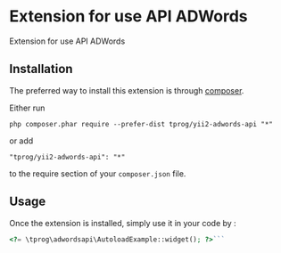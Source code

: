 Extension for use API ADWords
=============================
Extension for use API ADWords

Installation
------------

The preferred way to install this extension is through [composer](http://getcomposer.org/download/).

Either run

```
php composer.phar require --prefer-dist tprog/yii2-adwords-api "*"
```

or add

```
"tprog/yii2-adwords-api": "*"
```

to the require section of your `composer.json` file.


Usage
-----

Once the extension is installed, simply use it in your code by  :

```php
<?= \tprog\adwordsapi\AutoloadExample::widget(); ?>```